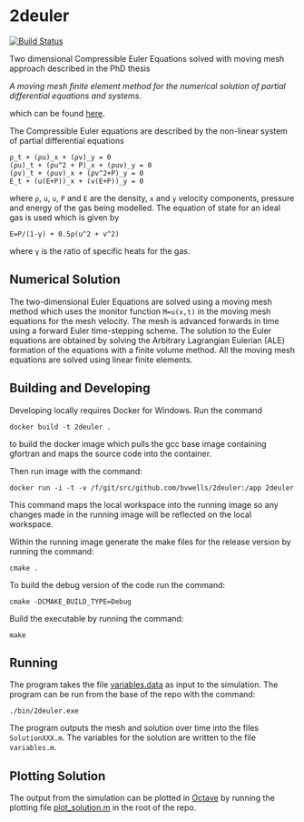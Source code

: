 # 2deuler
[![Build Status](https://travis-ci.org/bvwells/2deuler.svg?branch=master)](https://travis-ci.org/bvwells/2deuler)

Two dimensional Compressible Euler Equations solved with moving mesh approach described in the PhD thesis

*A moving mesh finite element method for the numerical solution of partial differential equations and systems.*

which can be found [here][1].

The Compressible Euler equations are described by the non-linear system of partial differential equations

```
ρ_t + (ρu)_x + (ρv)_y = 0
(ρu)_t + (ρu^2 + P)_x + (ρuv)_y = 0
(ρv)_t + (ρuv)_x + (ρv^2+P)_y = 0
E_t + (u(E+P))_x + (v(E+P))_y = 0
```

where ```ρ```, ```u```, ```u```, ```P``` and ```E``` are the density, ```x``` and ```y``` velocity components, pressure and energy of the gas being modelled. The equation of state for an ideal gas is used which is given by

```
E=P/(1-γ) + 0.5ρ(u^2 + v^2)
```
where ```γ``` is the ratio of specific heats for the gas.

## Numerical Solution

The two-dimensional Euler Equations are solved using a moving mesh 
method which uses the monitor function ```M=u(x,t)``` in the moving mesh 
equations for the mesh velocity. The mesh is advanced forwards in time 
using a forward Euler time-stepping scheme. The solution to the Euler
equations are obtained by solving the Arbitrary Lagrangian Eulerian (ALE)
formation of the equations with a finite volume method. All the moving mesh
equations are solved using linear finite elements.

## Building and Developing

Developing locally requires Docker for Windows. Run the command

```
docker build -t 2deuler .
```

to build the docker image which pulls the gcc base image containing gfortran and maps the source code into the container.

Then run image with the command:

```
docker run -i -t -v /f/git/src/github.com/bvwells/2deuler:/app 2deuler
```

This command maps the local workspace into the running image so any changes made in the running image will be reflected on the local workspace.

Within the running image generate the make files for the release version by running the command:

```
cmake .
```

To build the debug version of the code run the command:

```
cmake -DCMAKE_BUILD_TYPE=Debug
```

Build the executable by running the command:

```
make
```

## Running

The program takes the file [variables.data](./variables.data) as input to the simulation. The program can be run from the base of the repo with the command:

```
./bin/2deuler.exe
```

The program outputs the mesh and solution over time into the files ```SolutionXXX.m```. The variables for the solution are written to the file ```variables.m```.

## Plotting Solution

The output from the simulation can be plotted in [Octave](https://www.gnu.org/software/octave/) by running the plotting file
[plot_solution.m](./plot_solution.m) in the root of the repo.

[1]: http://www.reading.ac.uk/nmsruntime/saveasdialog.aspx?lID=24080&sID=90294
